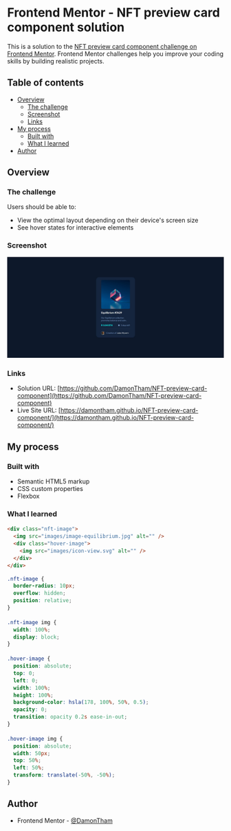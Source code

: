# Frontend Mentor - NFT preview card component solution

This is a solution to the [NFT preview card component challenge on Frontend Mentor](https://www.frontendmentor.io/challenges/nft-preview-card-component-SbdUL_w0U). Frontend Mentor challenges help you improve your coding skills by building realistic projects.

## Table of contents

- [Overview](#overview)
  - [The challenge](#the-challenge)
  - [Screenshot](#screenshot)
  - [Links](#links)
- [My process](#my-process)
  - [Built with](#built-with)
  - [What I learned](#what-i-learned)
- [Author](#author)

## Overview

### The challenge

Users should be able to:

- View the optimal layout depending on their device's screen size
- See hover states for interactive elements

### Screenshot

![](./images/Screenshot.jpg)

### Links

- Solution URL: [https://github.com/DamonTham/NFT-preview-card-component](https://github.com/DamonTham/NFT-preview-card-component)
- Live Site URL: [https://damontham.github.io/NFT-preview-card-component/](https://damontham.github.io/NFT-preview-card-component/)

## My process

### Built with

- Semantic HTML5 markup
- CSS custom properties
- Flexbox

### What I learned

```html
<div class="nft-image">
  <img src="images/image-equilibrium.jpg" alt="" />
  <div class="hover-image">
    <img src="images/icon-view.svg" alt="" />
  </div>
</div>
```

```css
.nft-image {
  border-radius: 10px;
  overflow: hidden;
  position: relative;
}

.nft-image img {
  width: 100%;
  display: block;
}

.hover-image {
  position: absolute;
  top: 0;
  left: 0;
  width: 100%;
  height: 100%;
  background-color: hsla(178, 100%, 50%, 0.5);
  opacity: 0;
  transition: opacity 0.2s ease-in-out;
}

.hover-image img {
  position: absolute;
  width: 50px;
  top: 50%;
  left: 50%;
  transform: translate(-50%, -50%);
}
```

<!-- ```js
const proudOfThisFunc = () => {
  console.log("🎉");
};
``` -->

## Author

- Frontend Mentor - [@DamonTham](https://www.frontendmentor.io/profile/DamonTham)
